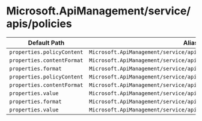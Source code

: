 # Microsoft.ApiManagement/service/apis/policies

| Default Path | Alias |
|---|---|
| `properties.policyContent` | `Microsoft.ApiManagement/service/apis/policies/policyContent` |
| `properties.contentFormat` | `Microsoft.ApiManagement/service/apis/policies/contentFormat` |
| `properties.format` | `Microsoft.ApiManagement/service/apis/policies/format` |
| `properties.policyContent` | `Microsoft.ApiManagement/service/apis/policies/policy.policyContent` |
| `properties.contentFormat` | `Microsoft.ApiManagement/service/apis/policies/policy.contentFormat` |
| `properties.value` | `Microsoft.ApiManagement/service/apis/policies/policy.value` |
| `properties.format` | `Microsoft.ApiManagement/service/apis/policies/policy.format` |
| `properties.value` | `Microsoft.ApiManagement/service/apis/policies/value` |

